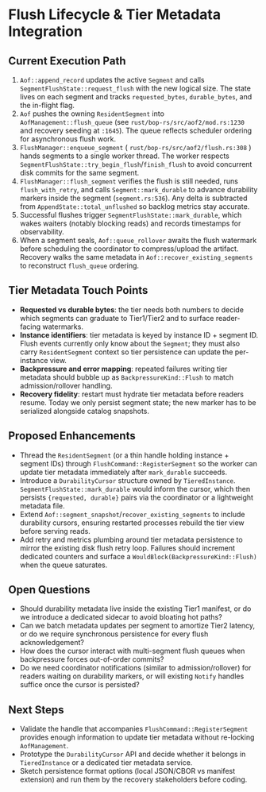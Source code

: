 # Flush Lifecycle & Tier Metadata Integration

## Current Execution Path
1. `Aof::append_record` updates the active `Segment` and calls `SegmentFlushState::request_flush` with the new logical size. The state lives on each segment and tracks `requested_bytes`, `durable_bytes`, and the in-flight flag.
2. `Aof` pushes the owning `ResidentSegment` into `AofManagement::flush_queue` (see `rust/bop-rs/src/aof2/mod.rs:1230` and recovery seeding at `:1645`). The queue reflects scheduler ordering for asynchronous flush work.
3. `FlushManager::enqueue_segment` ( `rust/bop-rs/src/aof2/flush.rs:308` ) hands segments to a single worker thread. The worker respects `SegmentFlushState::try_begin_flush`/`finish_flush` to avoid concurrent disk commits for the same segment.
4. `FlushManager::flush_segment` verifies the flush is still needed, runs `flush_with_retry`, and calls `Segment::mark_durable` to advance durability markers inside the segment (`segment.rs:536`). Any delta is subtracted from `AppendState::total_unflushed` so backlog metrics stay accurate.
5. Successful flushes trigger `SegmentFlushState::mark_durable`, which wakes waiters (notably blocking reads) and records timestamps for observability.
6. When a segment seals, `Aof::queue_rollover` awaits the flush watermark before scheduling the coordinator to compress/upload the artifact. Recovery walks the same metadata in `Aof::recover_existing_segments` to reconstruct `flush_queue` ordering.

## Tier Metadata Touch Points
- **Requested vs durable bytes**: the tier needs both numbers to decide which segments can graduate to Tier1/Tier2 and to surface reader-facing watermarks.
- **Instance identifiers**: tier metadata is keyed by instance ID + segment ID. Flush events currently only know about the `Segment`; they must also carry `ResidentSegment` context so tier persistence can update the per-instance view.
- **Backpressure and error mapping**: repeated failures writing tier metadata should bubble up as `BackpressureKind::Flush` to match admission/rollover handling.
- **Recovery fidelity**: restart must hydrate tier metadata before readers resume. Today we only persist segment state; the new marker has to be serialized alongside catalog snapshots.

## Proposed Enhancements
- Thread the `ResidentSegment` (or a thin handle holding instance + segment IDs) through `FlushCommand::RegisterSegment` so the worker can update tier metadata immediately after `mark_durable` succeeds.
- Introduce a `DurabilityCursor` structure owned by `TieredInstance`. `SegmentFlushState::mark_durable` would inform the cursor, which then persists `{requested, durable}` pairs via the coordinator or a lightweight metadata file.
- Extend `Aof::segment_snapshot`/`recover_existing_segments` to include durability cursors, ensuring restarted processes rebuild the tier view before serving reads.
- Add retry and metrics plumbing around tier metadata persistence to mirror the existing disk flush retry loop. Failures should increment dedicated counters and surface a `WouldBlock(BackpressureKind::Flush)` when the queue saturates.

## Open Questions
- Should durability metadata live inside the existing Tier1 manifest, or do we introduce a dedicated sidecar to avoid bloating hot paths?
- Can we batch metadata updates per segment to amortize Tier2 latency, or do we require synchronous persistence for every flush acknowledgement?
- How does the cursor interact with multi-segment flush queues when backpressure forces out-of-order commits?
- Do we need coordinator notifications (similar to admission/rollover) for readers waiting on durability markers, or will existing `Notify` handles suffice once the cursor is persisted?

## Next Steps
- Validate the handle that accompanies `FlushCommand::RegisterSegment` provides enough information to update tier metadata without re-locking `AofManagement`.
- Prototype the `DurabilityCursor` API and decide whether it belongs in `TieredInstance` or a dedicated tier metadata service.
- Sketch persistence format options (local JSON/CBOR vs manifest extension) and run them by the recovery stakeholders before coding.
